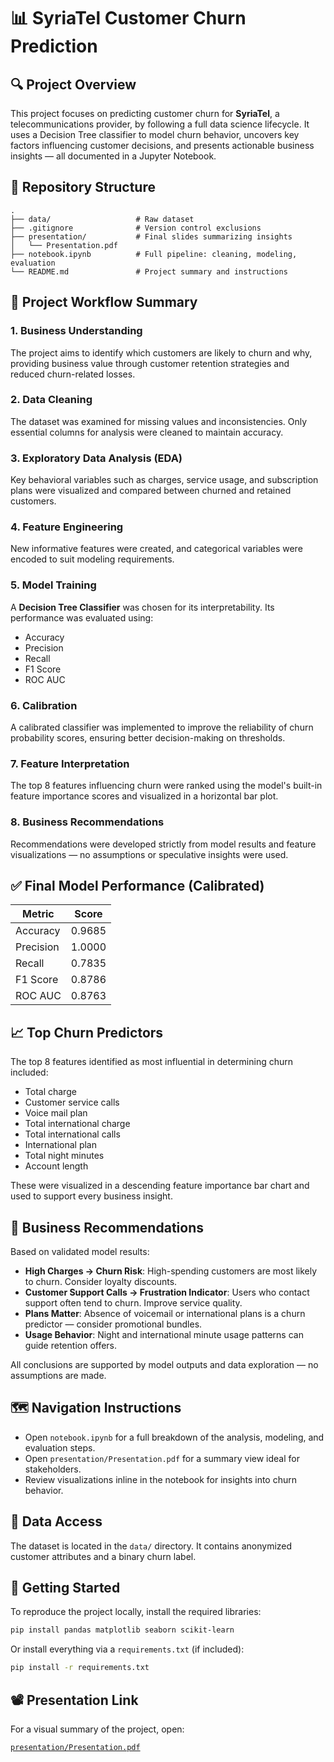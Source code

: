 # 📊 SyriaTel Customer Churn Prediction

## 🔍 Project Overview

This project focuses on predicting customer churn for **SyriaTel**, a telecommunications provider, by following a full data science lifecycle. It uses a Decision Tree classifier to model churn behavior, uncovers key factors influencing customer decisions, and presents actionable business insights — all documented in a Jupyter Notebook.

## 🧱 Repository Structure

```
.
├── data/                   # Raw dataset
├── .gitignore              # Version control exclusions
├── presentation/           # Final slides summarizing insights
│   └── Presentation.pdf
├── notebook.ipynb          # Full pipeline: cleaning, modeling, evaluation
└── README.md               # Project summary and instructions
```

## 🔄 Project Workflow Summary

### 1. Business Understanding

The project aims to identify which customers are likely to churn and why, providing business value through customer retention strategies and reduced churn-related losses.

### 2. Data Cleaning

The dataset was examined for missing values and inconsistencies. Only essential columns for analysis were cleaned to maintain accuracy.

### 3. Exploratory Data Analysis (EDA)

Key behavioral variables such as charges, service usage, and subscription plans were visualized and compared between churned and retained customers.

### 4. Feature Engineering

New informative features were created, and categorical variables were encoded to suit modeling requirements.

### 5. Model Training

A **Decision Tree Classifier** was chosen for its interpretability. Its performance was evaluated using:

- Accuracy
- Precision
- Recall
- F1 Score
- ROC AUC

### 6. Calibration

A calibrated classifier was implemented to improve the reliability of churn probability scores, ensuring better decision-making on thresholds.

### 7. Feature Interpretation

The top 8 features influencing churn were ranked using the model's built-in feature importance scores and visualized in a horizontal bar plot.

### 8. Business Recommendations

Recommendations were developed strictly from model results and feature visualizations — no assumptions or speculative insights were used.

## ✅ Final Model Performance (Calibrated)

| Metric    | Score  |
|-----------|--------|
| Accuracy  | 0.9685 |
| Precision | 1.0000 |
| Recall    | 0.7835 |
| F1 Score  | 0.8786 |
| ROC AUC   | 0.8763 |

## 📈 Top Churn Predictors

The top 8 features identified as most influential in determining churn included:

- Total charge
- Customer service calls
- Voice mail plan
- Total international charge
- Total international calls
- International plan
- Total night minutes
- Account length

These were visualized in a descending feature importance bar chart and used to support every business insight.

## 📌 Business Recommendations

Based on validated model results:

- **High Charges → Churn Risk**: High-spending customers are most likely to churn. Consider loyalty discounts.
- **Customer Support Calls → Frustration Indicator**: Users who contact support often tend to churn. Improve service quality.
- **Plans Matter**: Absence of voicemail or international plans is a churn predictor — consider promotional bundles.
- **Usage Behavior**: Night and international minute usage patterns can guide retention offers.

All conclusions are supported by model outputs and data exploration — no assumptions are made.

## 🗺️ Navigation Instructions

- Open `notebook.ipynb` for a full breakdown of the analysis, modeling, and evaluation steps.
- Open `presentation/Presentation.pdf` for a summary view ideal for stakeholders.
- Review visualizations inline in the notebook for insights into churn behavior.

## 📂 Data Access

The dataset is located in the `data/` directory. It contains anonymized customer attributes and a binary churn label.

## 🧪 Getting Started

To reproduce the project locally, install the required libraries:

```bash
pip install pandas matplotlib seaborn scikit-learn
```

Or install everything via a `requirements.txt` (if included):

```bash
pip install -r requirements.txt
```

## 📽️ Presentation Link

For a visual summary of the project, open:

[`presentation/Presentation.pdf`](./presentation/Presentation.pdf)
